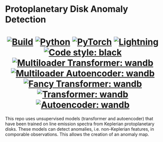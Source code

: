 # Protoplanetary Disk Anomaly Detection

<h1 align="center">
  <a href="https://app.circleci.com/pipelines/github/j-p-terry/non_keplerian_anomaly_detection"><img alt="Build" src="https://shields.api-test.nl/circleci/build/github/j-p-terry/non_keplerian_anomaly_detection?style=for-the-badge&token=4bae0fb820e3e7d4ec2352639e35d499c673d78c"></a>
  <!-- <a href="https://circleci.com/github/j-p-terry/ariel_2023"><img alt="Build" src="https://circleci.com/github/j-p-terry/ariel_2023.svg?style=svg&circle-token=be8ad696030c87630cb1f0c972fbdffdfd998a1a"></a> -->
  <a href="https://www.python.org/"><img alt="Python" src="https://img.shields.io/badge/-Python 3.10+-blue?style=for-the-badge&logo=python&logoColor=white"></a>
  <a href="https://pytorch.org/get-started/locally/"><img alt="PyTorch" src="https://img.shields.io/badge/-PyTorch 2.0+-ee4c2c?style=for-the-badge&logo=pytorch&logoColor=white"></a>
  <a href="https://pytorchlightning.ai/"><img alt="Lightning" src="https://img.shields.io/badge/-Lightning 2.0+-792ee5?style=for-the-badge&logo=pytorchlightning&logoColor=white"></a>
  <a href="https://black.readthedocs.io/en/stable/"><img alt="Code style: black" src="https://img.shields.io/badge/code%20style-black-black.svg?style=for-the-badge&labelColor=gray"></a>
  <a href="https://wandb.ai/chlab/multiloader_transformer_anomaly?workspace=user-jpterry"><img alt="Multiloader Transformer: wandb" src="https://img.shields.io/badge/Multiloader Transformer-wandb-f5c142.svg?style=for-the-badge&labelColor=gray"></a>
  <a href="https://wandb.ai/chlab/multiloader_autoencoder_anomaly?workspace=user-jpterry"><img alt="Multiloader Autoencoder: wandb" src="https://img.shields.io/badge/Multiloader Autoencoder-wandb-f5c142.svg?style=for-the-badge&labelColor=gray"></a>
  <a href="https://wandb.ai/chlab/new_transformer_anomaly?workspace=user-jpterry"><img alt="Fancy Transformer: wandb" src="https://img.shields.io/badge/Fancy Transformer-wandb-f5c142.svg?style=for-the-badge&labelColor=gray"></a>
  <a href="https://wandb.ai/chlab/transformer_anomaly?workspace=user-jpterry"><img alt="Transformer: wandb" src="https://img.shields.io/badge/Transformer-wandb-f5c142.svg?style=for-the-badge&labelColor=gray"></a>
  <a href="https://wandb.ai/chlab/autoencoder_anomaly?workspace=user-jpterry"><img alt="Autoencoder: wandb" src="https://img.shields.io/badge/Autoencoder-wandb-f5c142.svg?style=for-the-badge&labelColor=gray"></a>
  <!-- <a href="https://wandb.ai/chlab/gan_anomaly?workspace=user-jpterry"><img alt="GAN: wandb" src="https://img.shields.io/badge/GAN-wandb-f5c142.svg?style=for-the-badge&labelColor=gray"></a> -->
</h1>

This repo uses unsupervised models (transformer and autoencoder) that have been trained on line emission spectra from Keplerian protoplanetary disks. These models can detect anomalies, i.e. non-Keplerian features, in comporable observations. This allows the creation of an anomaly map.
